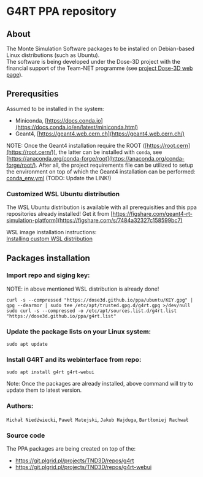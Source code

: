 # G4RT PPA repository

## About
The Monte Simulation Software packages to be installed on Debian-based Linux distributions (such as Ubuntu).  
The software is being developed under the Dose-3D project with the financial support of the Team-NET programme (see [project Dose-3D web page](https://dose3d.fis.agh.edu.pl/en/projekt-dose-3d-z-programu-team-net-fnp-eng/)).


## Prerequsities
Assumed to be installed in the system:  
* Miniconda, [https://docs.conda.io](https://docs.conda.io/en/latest/miniconda.html)
* Geant4, [https://geant4.web.cern.ch](https://geant4.web.cern.ch/)

NOTE: Once the Geant4 installation require the ROOT ([https://root.cern](https://root.cern/)), the latter can be installed with `conda`, see [https://anaconda.org/conda-forge/root](https://anaconda.org/conda-forge/root/). After all, the project requirements file can be utilized to setup the environment on top of which the Geant4 installation can be performed: [conda_env.yml](https://git.plgrid.pl/projects/TND3D/repos/dose3d-geant4-linac/browse/conda_env.yml?at=refs%2Fheads%2FTNSIM-260-init-final-app-logger) (TODO: Update the LINK!)

### Customized WSL Ubuntu distribution
The WSL Ubuntu distribution is available with all prerequisities and this ppa repositories already installed! Get it from [https://figshare.com/geant4-rt-simulation-platform](https://figshare.com/s/7484a32327c158599bc7)

WSL image installation instructions:  
[Installing custom WSL distribution](share/wsl-ubuntu-22.04.md)

## Packages installation
### Import repo and siging key:
NOTE: in above mentioned WSL distribution is already done!
```
curl -s --compressed "https://dose3d.github.io/ppa/ubuntu/KEY.gpg" | gpg --dearmor | sudo tee /etc/apt/trusted.gpg.d/g4rt.gpg >/dev/null
sudo curl -s --compressed -o /etc/apt/sources.list.d/g4rt.list "https://dose3d.github.io/ppa/g4rt.list"
```
### Update the package lists on your Linux system:
```
sudo apt update
```

### Install G4RT and its webinterface from repo:

```
sudo apt install g4rt g4rt-webui
```
Note: Once the packages are already installed, above command will try to update them to latest version.


### Authors:
`Michał Niedźwiecki`, `Paweł Matejski`, `Jakub Hajduga`, `Bartłomiej Rachwał`

### Source code
The PPA packages are being created on top of the:
* https://git.plgrid.pl/projects/TND3D/repos/g4rt
* https://git.plgrid.pl/projects/TND3D/repos/g4rt-webui
